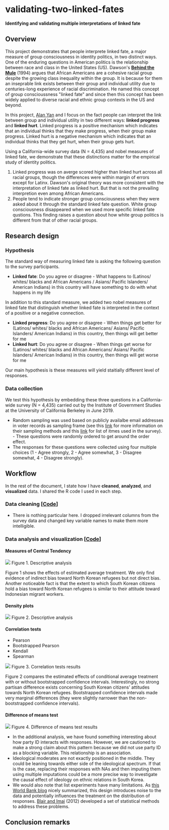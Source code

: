 # validating-two-linked-fates

**Identifying and validating multiple interpretations of linked fate**

## Overview

This project demonstrates that people interprete linked fate, a major measure of group consciousness in identity politics, in two distinct ways. One of the enduring questions in American politics is the relationship between race and class in the United States (US). Dawson's **[Behind the Mule](https://books.google.com/books?hl=en&lr=&id=0-I9DwAAQBAJ&oi=fnd&pg=PP11&ots=sEoMI1VStP&sig=NLmBqid3hZa2GKO1lpMvSPdYTQo#v=onepage&q&f=false)** (1994) argues that African Americans are a cohesive racial group despite the growing class inequality within the group. It is because for them an inseprable link exists between their group and individual utility due to centuries-long experience of racial discrimination. He named this concept of group conscioussness "linked fate" and since then this concept has been widely applied to diverse racial and ethnic group contexts in the US and beyond.

In this project, [Alan Yan](https://politics.princeton.edu/people/alan-yan) and I focus on the fact people can interpret the link between group and individual utility in two different ways: **linked progress** and **linked hurt**. Linked progress is a positive mechanism which indicates that an individual thinks that they make progress, when their group make progress. Linked hurt is a negative mechanism which indicates that an individual thinks that they get hurt, when their group gets hurt.

Using a California-wide survey data (N = 4,435) and nobel measures of linked fate, we demonstrate that these distinctions matter for the empirical study of identity politics.

1. Linked progress was on averge scored higher than linked hurt across all racial groups, though the differences were within margin of errors except for Latinx. Dawson's original theory was more consistent with the interpretation of linked fate as linked hurt. But that is not the prevailing interpretion even among African Americans.
2. People tend to indicate stronger group consciousness when they were asked about it through the standard linked fate question. White group consciousness disappeared when we used more specific linked fate qustions. This finding raises a question about how white group politics is different from that of other racial groups.

## Research design

### Hypothesis

The standard way of measuring linked fate is asking the following question to the survey participants.

- **Linked fate**: Do you agree or disagree - What happens to (Latinos/ whites/ blacks and African Americans / Asians/ Pacific Islanders/ American Indians) in this country will have something to do with what happens in my life

In addition to this standard measure, we added two nobel measures of linked fate that distinguish whether linked fate is interpreted in the context of a positive or a negative connection.

- **Linked progress**: Do you agree or disagree - When things get better for (Latinos/ whites/ blacks and African Americans/ Asians/ Pacific Islanders/ American Indians) in this country, then things will get better for me
- **Linked hurt**: Do you agree or disagree - When things get worse for (Latinos/ whites/ blacks and African Americans/ Asians/ Pacific Islanders/ American Indians) in this country, then things will get worse for me

Our main hypothesis is these measures will yield staitially different level of responses.

### Data collection

We test this hypothesis by embedding these three questions in a California-wide survey (N = 4,435) carried out by the Institute of Government Studies at the University of California Berkeley in June 2019.

- Random sampling was used based on publicly availalbe email addresses in voter records as sampling frame (see this [link](https://www.latimes.com/politics/la-na-pol-2020-how-poll-was-done-20190613-story.html) for more information on their sampling methods and this [link](https://sda.berkeley.edu/sdaweb/docs/IGS_2019_02/DOC/hcbkfx0.htm) for list of itmes used in the survey). - These questions were randomly ordered to get around the order effect.
- The responses for these questions were collected using four multiple choices (1 - Agree strongly, 2 - Agree somewhat, 3 - Disagree somewhat, 4 - Disagree strongly).

## Workflow

In the rest of the document, I state how I have **cleaned**, **analyzed**, and **visualized** data. I shared the R code I used in each step.

### Data cleaning \[[Code](https://github.com/jaeyk/validating-two-linked-fates/blob/master/code/01_data_cleaning.Rmd)]

-   There is nothing particular here. I dropped irrelevant columns from the survey data and changed key variable names to make them more intelligible.

### Data analysis and visualization \[[Code](https://github.com/jaeyk/validating-two-linked-fates/blob/master/code/02_data_analysis.Rmd)]

#### Measures of Central Tendency

![](https://github.com/jaeyk/validating-two-linked-fates/blob/master/outputs/descriptive_stat_plot.png)
Figure 1. Descriptive analysis

Figure 1 shows the effects of estimated average treatment. We only find evidence of indirect bias toward North Korean refugees but not direct bias. Another noticeable fact is that the extent to which South Korean citizens hold a bias toward North Korean refugees is similar to their attitude toward Indonesian migrant workers.

#### Density plots

![](https://github.com/jaeyk/validating-two-linked-fates/blob/master/outputs/density_plot.png)
Figure 2. Descriptive analysis

#### Correlation tests

-   Pearson
-   Bootstrapped Pearson
-   Kendall
-   Spearman

![](https://github.com/jaeyk/validating-two-linked-fates/blob/master/outputs/cor_coeffs_plot.png)
Figure 3. Correlation tests results

Figure 2 compares the estimated effects of conditional average treatment with or without bootstrapped confidence intervals. Interestingly, no strong partisan difference exists concerning South Korean citizens' attitudes towards North Korean refugees. Bootstrapped confidence intervals made very marginal differences (they were slightly narrower than the non-bootstrapped confidence intervals).

#### Difference of means test

![](https://github.com/jaeyk/validating-two-linked-fates/blob/master/outputs/diff_in_means_plot.png)
Figure 4. Difference of means test results

-   In the additional analysis, we have found something interesting about how party ID interacts with responses. However, we are cautioned to make a strong claim about this pattern because we did not use party ID as a blocking variable. This relationship is an association.
-   Ideological moderates are not exactly positioned in the middle. They could be leaning towards either side of the ideological spectrum. If that is the case, replacing their responses with NAs and then imputing them using multiple imputations could be a more precise way to investigate the causal effect of ideology on ethnic relations in South Korea.
-   We would also note that list experiments have many limitations. As [this World Bank blog](https://dimewiki.worldbank.org/wiki/List_Experiments) nicely summarized, this design introduces noise to the data and potentially influences the treatment on the distribution of responses. [Blair and Imai](https://imai.fas.harvard.edu/research/files/listP.pdf) (2012) developed a set of statistical methods to address these problems.

## Conclusion remarks
